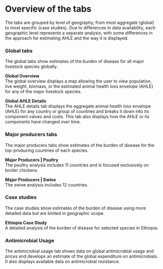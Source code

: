 # Overview of the tabs

<p>
The tabs are grouped by level of geography, from most aggregate (global) to most specific (case studies). Due to differences in data availability, each geographic level represents a separate analysis, with some differences in the approach for estimating AHLE and the way it is displayed.
</p>
<h3>Global tabs</h3>
	<p>
	The global tabs show estimates of the burden of disease for all major livestock species globally.
	</p>
	<p><b>Global Overview</b>
	<br />
	The global overview displays a map allowing the user to view population, live weight, biomass, or the estimated animal health loss envelope (AHLE) for any of the major livestock species.
	</p>
	<p><b>Global AHLE Details</b>
	<br />
	The AHLE details tab displays the aggregate animal health loss envelope (AHLE) for any country or group of countries and breaks it down into its component values and costs. This tab also displays how the AHLE or its components have changed over time.
	</p>
<h3>Major producers tabs</h3>
	<p>
	The major producers tabs show estimates of the burden of disease for the top-producing countries of each species.
	</p>
	<p><b>Major Producers | Poultry</b>
	<br />
	The poultry analysis includes 11 countries and is focused exclusively on broiler chickens.
	</p>
	<p><b>Major Producers | Swine</b>
	<br />
	The swine analysis includes 12 countries.
	</p>
<h3>Case studies</h3>
	<p>
	The case studies show estimates of the burden of disease using more detailed data but are limited in geographic scope.
	</p>
	<p><b>Ethiopia Case Study</b>
	<br />
	A detailed analysis of the burden of disease for selected species in Ethiopia.
	</p>
<h3>Antimicrobial Usage</h3>
	<p>
	The antimicrobial usage tab shows data on global antimicrobial usage and prices and develops an estimate of the global expenditure on antimicrobials.  It also displays available data on antimicrobial resistance.
	</p>
